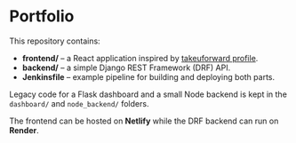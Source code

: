 # Portfolio

This repository contains:

- **frontend/** – a React application inspired by [takeuforward profile](https://takeuforward.org/profile/sha1am).
- **backend/** – a simple Django REST Framework (DRF) API.
- **Jenkinsfile** – example pipeline for building and deploying both parts.

Legacy code for a Flask dashboard and a small Node backend is kept in the `dashboard/` and `node_backend/` folders.

The frontend can be hosted on **Netlify** while the DRF backend can run on **Render**.
